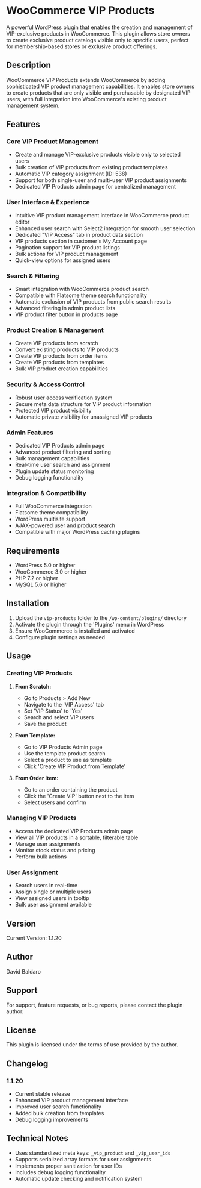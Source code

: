 # WooCommerce VIP Products

A powerful WordPress plugin that enables the creation and management of VIP-exclusive products in WooCommerce. This plugin allows store owners to create exclusive product catalogs visible only to specific users, perfect for membership-based stores or exclusive product offerings.

## Description

WooCommerce VIP Products extends WooCommerce by adding sophisticated VIP product management capabilities. It enables store owners to create products that are only visible and purchasable by designated VIP users, with full integration into WooCommerce's existing product management system.

## Features

### Core VIP Product Management
- Create and manage VIP-exclusive products visible only to selected users
- Bulk creation of VIP products from existing product templates
- Automatic VIP category assignment (ID: 538)
- Support for both single-user and multi-user VIP product assignments
- Dedicated VIP Products admin page for centralized management

### User Interface & Experience
- Intuitive VIP product management interface in WooCommerce product editor
- Enhanced user search with Select2 integration for smooth user selection
- Dedicated "VIP Access" tab in product data section
- VIP products section in customer's My Account page
- Pagination support for VIP product listings
- Bulk actions for VIP product management
- Quick-view options for assigned users

### Search & Filtering
- Smart integration with WooCommerce product search
- Compatible with Flatsome theme search functionality
- Automatic exclusion of VIP products from public search results
- Advanced filtering in admin product lists
- VIP product filter button in products page

### Product Creation & Management
- Create VIP products from scratch
- Convert existing products to VIP products
- Create VIP products from order items
- Create VIP products from templates
- Bulk VIP product creation capabilities

### Security & Access Control
- Robust user access verification system
- Secure meta data structure for VIP product information
- Protected VIP product visibility
- Automatic private visibility for unassigned VIP products

### Admin Features
- Dedicated VIP Products admin page
- Advanced product filtering and sorting
- Bulk management capabilities
- Real-time user search and assignment
- Plugin update status monitoring
- Debug logging functionality

### Integration & Compatibility
- Full WooCommerce integration
- Flatsome theme compatibility
- WordPress multisite support
- AJAX-powered user and product search
- Compatible with major WordPress caching plugins

## Requirements

- WordPress 5.0 or higher
- WooCommerce 3.0 or higher
- PHP 7.2 or higher
- MySQL 5.6 or higher

## Installation

1. Upload the `vip-products` folder to the `/wp-content/plugins/` directory
2. Activate the plugin through the 'Plugins' menu in WordPress
3. Ensure WooCommerce is installed and activated
4. Configure plugin settings as needed

## Usage

### Creating VIP Products

1. **From Scratch:**
   - Go to Products > Add New
   - Navigate to the 'VIP Access' tab
   - Set 'VIP Status' to 'Yes'
   - Search and select VIP users
   - Save the product

2. **From Template:**
   - Go to VIP Products Admin page
   - Use the template product search
   - Select a product to use as template
   - Click 'Create VIP Product from Template'

3. **From Order Item:**
   - Go to an order containing the product
   - Click the 'Create VIP' button next to the item
   - Select users and confirm

### Managing VIP Products

- Access the dedicated VIP Products admin page
- View all VIP products in a sortable, filterable table
- Manage user assignments
- Monitor stock status and pricing
- Perform bulk actions

### User Assignment

- Search users in real-time
- Assign single or multiple users
- View assigned users in tooltip
- Bulk user assignment available

## Version

Current Version: 1.1.20

## Author

David Baldaro

## Support

For support, feature requests, or bug reports, please contact the plugin author.

## License

This plugin is licensed under the terms of use provided by the author.

## Changelog

### 1.1.20
- Current stable release
- Enhanced VIP product management interface
- Improved user search functionality
- Added bulk creation from templates
- Debug logging improvements

## Technical Notes

- Uses standardized meta keys: `_vip_product` and `_vip_user_ids`
- Supports serialized array formats for user assignments
- Implements proper sanitization for user IDs
- Includes debug logging functionality
- Automatic update checking and notification system
